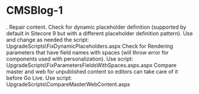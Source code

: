 # CMSBlog-1
. Repair content. 
Check for dynamic placeholder definition (supported by default in Sitecore 9 but with a different placeholder definition pattern). Use and change as needed the script: UpgradeScripts\FixDynamicPlaceholders.aspx
Check for Rendering parameters that have field names with spaces (will throw error for components used with personalization). Use script: UpgradeScripts\FixParametersFieldsWithSpaces.aspx.aspx
Compare master and web for unpublished content so editors can take care of it before Go Live. Use script: UpgradeScripts\CompareMasterWebContent.aspx
